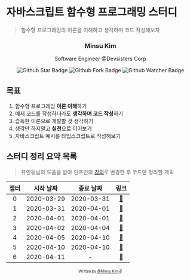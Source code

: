 # 자바스크립트 함수형 프로그래밍 스터디

> 함수형 프로그래밍의 이론을 이해하고 생각하며 코드 작성해보자

<div align="center">

<h3>Minsu Kim</h3>
<p>Software Engineer @Devsisters Corp</p>

![Github Star Badge](https://img.shields.io/github/stars/yesmad-coders/functional-programming-study?style=social) ![Github Fork Badge](https://img.shields.io/github/forks/yesmad-coders/functional-programming-study?style=social) ![Github Watcher Badge](https://img.shields.io/github/watchers/yesmad-coders/functional-programming-study?style=social)

</div>

## 목표

1. 함수형 프로그래밍 **이론 이해**하기
2. 예제 코드를 작성하더라도 **생각하며 코드 작성**하기
3. 습득한 이론으로 개발할 것 생각하기
4. 생각만 하지말고 **실천**으로 이어보기
5. 자바스크립트 예시를 타입스크립트로 작성해보기

## 스터디 정리 요약 목록

> 유인동님의 도움을 받아 인프런의 [강의](https://www.inflearn.com/course/functional-es6/)로 변경한 후 코드만 정리할 계획

| 챕터 | 시작 날짜  |  종료 날짜 |         링크         |
| :--: | :--------: | :--------: | :------------------: |
|  0   | 2020-03-29 | 2020-03-31 | [:link:](./section0) |
|  1   | 2020-03-31 | 2020-04-01 | [:link:](./section1) |
|  2   | 2020-04-01 | 2020-04-01 | [:link:](./section2) |
|  3   | 2020-04-02 | 2020-04-04 | [:link:](./section3) |
|  4   | 2020-04-05 | 2020-04-10 | [:link:](./section4) |
|  5   | 2020-04-10 | 2020-04-10 | [:link:](./section5) |
|  6   | 2020-04-11 |      -     | [:link:](./section6) |


<div align="center">

<sub><sup>Written by <a href="https://github.com/alstn2468">@Minsu Kim</a></sup></sub><small>✌</small>

</div>
